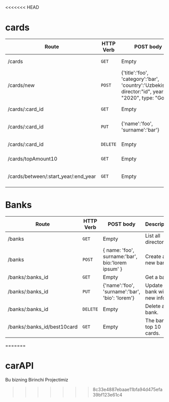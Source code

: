 <<<<<<< HEAD
# cards

| Route | HTTP Verb	 | POST body	 | Description	 |
| --- | --- | --- | --- |
| /cards | `GET` | Empty | List all cards. |
| /cards/new | `POST` | {'title':'foo', 'category':'bar', 'country':'Uzbekistan', director:"id", year: "2020", type: "Gold" } | Create a new card. |
| /cards/:card_id | `GET` | Empty | Get a card by id. |
| /cards/:card_id | `PUT` | {'name':'foo', 'surname':'bar'} | Update a card with new info. |
| /cards/:card_id | `DELETE` | Empty | Delete a card. |
| /cards/topAmount10 | `GET` | Empty | Get the top 10 cards. |
| /cards/between/:start_year/:end_year | `GET` | Empty | cards between two dates. |

# Banks

| Route | HTTP Verb	 | POST body	 | Description	 |
| --- | --- | --- | --- |
| /banks | `GET` | Empty | List all directors. |
| /banks | `POST` | { name: 'foo', surname:'bar', bio:'lorem ipsum' } | Create a new bank. |
| /banks/:banks_id | `GET` | Empty | Get a bank. |
| /banks/:banks_id | `PUT` | {'name':'foo', 'surname':'bar', 'bio': 'lorem'} | Update a bank with new info. |
| /banks/:banks_id | `DELETE` | Empty | Delete a bank. |
| /banks/:banks_id/best10card | `GET` | Empty | The bank's top 10 cards. |

=======
# carAPI
Bu bizning Birinchi Projectimiz
>>>>>>> 8c33e4887ebaae11bfa94d475efa39bf123e61c4
